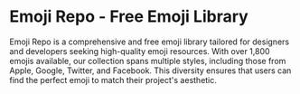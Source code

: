 # Emoji Repo - Free Emoji Library

Emoji Repo is a comprehensive and free emoji library tailored for designers and developers seeking high-quality emoji resources. With over 1,800 emojis available, our collection spans multiple styles, including those from Apple, Google, Twitter, and Facebook. This diversity ensures that users can find the perfect emoji to match their project's aesthetic.


